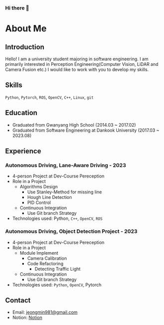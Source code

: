 ### Hi there 👋

<!--
**JeongMin-98/JeongMin-98** is a ✨ _special_ ✨ repository because its `README.md` (this file) appears on your GitHub profile.

Here are some ideas to get you started:

- 🔭 I’m currently working on ...
- 🌱 I’m currently learning ...
- 👯 I’m looking to collaborate on ...
- 🤔 I’m looking for help with ...
- 💬 Ask me about ...
- 📫 How to reach me: ...
- 😄 Pronouns: ...
- ⚡ Fun fact: ...
-->

# About Me

## Introduction

Hello! I am a university student majoring in software engineering. I am primarily interested in Perception Engineering(Computer Vision, LiDAR and Camera Fusion etc.) I would like to work with you to develop my skills.

## Skills

`Python`, `Pytorch`, `ROS`, `OpenCV`, `C++`, `Linux`, `git`

## Education

- Graduated from Gwanyang High School (2014.03 ~ 2017.02)
- Graduated from Software Engineering at Dankook University (2017.03 ~ 2023.08)

## Experience

### Autonomous Driving, Lane-Aware Driving - 2023

- 4-person Project at Dev-Course Pereception
- Role in a Project
    - Algorithms Design
        - Use Stanley-Method for missing line
        - Hough Line Detection
        - PID Control
    - Continuous Integration
        - Use Git branch Strategy
- Technologies used: Python, `C++`, `OpenCV`, `ROS`

### Autonomous Driving, Object Detection Project - 2023

- 4-person Project at Dev-Course Pereception
- Role in a Project
    - Module Implement
        - Camera Calibration
        - Code Refactoring
            - Detecting Traffic Light
    - Continuous Integration
        - Use Git branch Strategy
- Technologies used: `Python`, `OpenCV`, Pytorch

## Contact

- Email: [jeongmin981@gmail.com](mailto:jeongmin981@gmail.com)
- Notion: [Notion](https://www.notion.so/miioooiiin/941cdc388e8d43688d9f227b4d8b5571?v=d8e7f73928904619804c374867c2d073)

